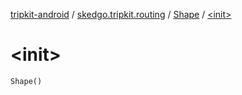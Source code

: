 [tripkit-android](../../index.md) / [skedgo.tripkit.routing](../index.md) / [Shape](index.md) / [&lt;init&gt;](./-init-.md)

# &lt;init&gt;

`Shape()`